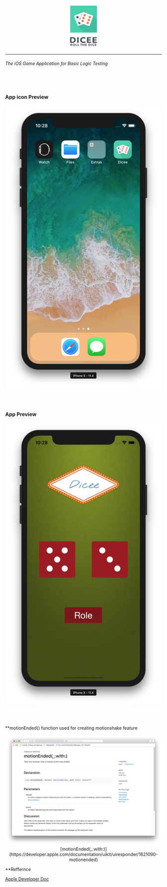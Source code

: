 <p align="center">
  <img src="https://github.com/theishantha/Dicee/blob/master/Dicee/Assets.xcassets/Icon%20on%20Readme.imageset/Icon%20on%20Readme.png" width="100px" height="144px"/>
</p>

----------

###### The iOS Game Application for Basic Logic Testing 

<br></br>

### App icon Preview

<p align="center">
<img src="https://github.com/theishantha/Dicee/blob/master/image%20previews/1.png" width="500px" height="auto"/>
</p>

<br></br>

### App Preview

<p align="center">
<img src="https://github.com/theishantha/Dicee/blob/master/image%20previews/2.png" width="500px" height="auto"/>
</p>

<br></br>

**motionEnded() function used for creating motionshake feature

<p align="center">
<img src="https://github.com/theishantha/Dicee/blob/master/image%20previews/3.png" width="auto" height="auto"/>
  [motionEnded(_:with:)](https://developer.apple.com/documentation/uikit/uiresponder/1621090-motionended)
</p>


**Reffernce

[Apple Developer Doc](https://developer.apple.com/documentation)

 
